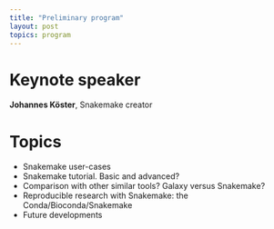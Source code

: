 ```yaml
---
title: "Preliminary program"
layout: post
topics: program
---
```

# Keynote speaker
__Johannes Köster__, Snakemake creator

# Topics
*  Snakemake user-cases 
*  Snakemake tutorial. Basic and advanced?
*  Comparison with other similar tools? Galaxy versus Snakemake?
*  Reproducible research with Snakemake: the Conda/Bioconda/Snakemake
*  Future developments 
